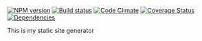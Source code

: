 [![NPM version][npm-image]][npm-url] [![Build status][travis-image]][travis-url] [![Code Climate][codeclimate-image]][codeclimate-url] [![Coverage Status][coverage-image]][coverage-url] [![Dependencies][david-image]][david-url]

This is my static site generator

[travis-url]: http://travis-ci.org/songty/Static-site-generator
[travis-image]: https://secure.travis-ci.org/songty/Static-site-generator.png?branch=master
[npm-url]: https://npmjs.org/package/Static-site-generator
[npm-image]: https://badge.fury.io/js/Static-site-generator.png
[codeclimate-image]: https://codeclimate.com/github/songty/Static-site-generator.png
[codeclimate-url]: https://codeclimate.com/github/songty/Static-site-generator
[coverage-image]: https://coveralls.io/repos/songty/Static-site-generator/badge.png
[coverage-url]: https://coveralls.io/r/songty/Static-site-generator
[david-image]: https://david-dm.org/songty/Static-site-generator.png?theme=shields.io
[david-url]: https://david-dm.org/songty/Static-site-generator